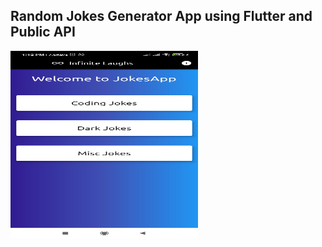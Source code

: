 ## Random Jokes Generator App using Flutter and Public API

<img src="https://raw.githubusercontent.com/ma-sujithkumar/Infinite-Laughs-Jokes-Generator-App-using-Flutter/master/jokes_app-1.jpg" width="300" height="300">

